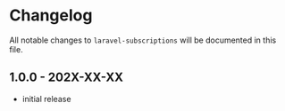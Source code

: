 # Changelog

All notable changes to `laravel-subscriptions` will be documented in this file.

## 1.0.0 - 202X-XX-XX

- initial release
